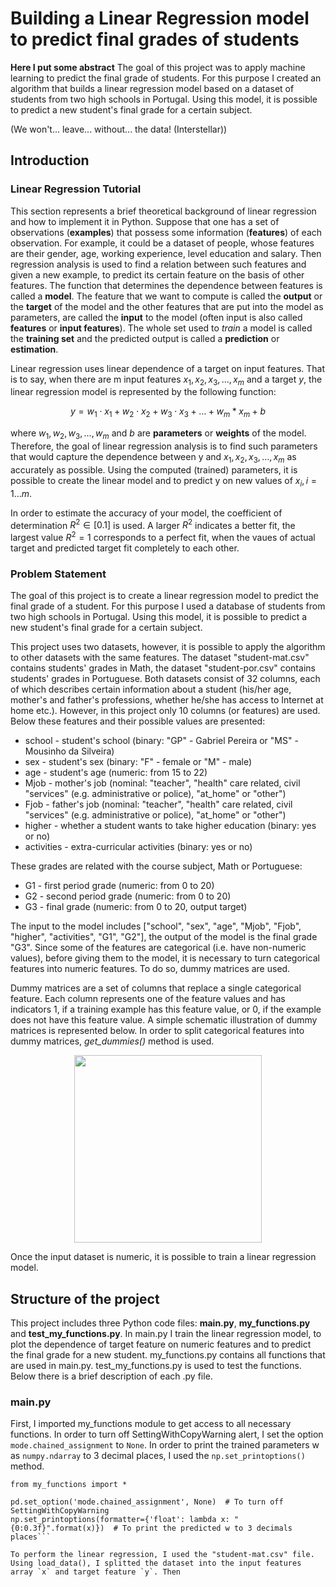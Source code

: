 # Building a Linear Regression model to predict final grades of students

**Here I put some abstract**
The goal of this project was to apply machine learning to predict the final 
grade of students. For this purpose I created an algorithm that builds a linear regression 
model based on a dataset of students from two high schools in Portugal. Using this model, it is 
possible to predict a new student's final grade for a certain subject. 


(We won't... leave... without... the data! (Interstellar))
## Introduction

### Linear Regression Tutorial
This section represents a brief theoretical background of linear regression and how to implement 
it in Python. Suppose that one has a set of observations (**examples**) that possess some 
information (**features**) of each observation. For example, it could be a dataset of people, 
whose features are their gender, age, working experience, level education and salary. Then regression analysis is used to find a relation between such features and given a new example, to predict its certain feature on 
the basis of other features. The function that determines the dependence between features is 
called a **model**. The feature that we want to compute is called the **output** or the 
**target** of the model and the other features that are put into the model as parameters, are 
called the **input** to the model (often input is also called **features** or **input features**). 
The whole set used to *train* a model is called the **training set** and the predicted output is called a 
**prediction** or **estimation**.

Linear regression uses linear dependence of a target on input features. That is to say, when there 
are m input features $x_1, x_2, x_3, \ldots , x_m$ and a target $y$, the linear regression model is represented by the following function:

$$y = w_1 \cdot x_1 + w_2 \cdot x_2 + w_3 \cdot x_3 + \ldots + w_m*x_m + b$$

where ${w_1, w_2, w_3, \ldots , w_m}$ and $b$ are **parameters** or **weights** of the model. Therefore, the goal of linear regression analysis is to find such parameters that would capture the dependence between y and $x_1, x_2, x_3, \ldots , x_m$ as accurately as possible. 
Using the computed (trained) parameters, it is possible to create the linear model and to predict y on new values of $x_i, i = 1 \ldots m$.

In order to estimate the accuracy of your model, the coefficient of determination $R^2 \in [0.1]$ is used. A larger $R^2$ indicates a better fit, the largest value $R^2 = 1$ corresponds to a perfect fit, when the vaues of actual target and predicted target fit completely to each other.  


### Problem Statement

The goal of this project is to create a linear regression model to predict the final grade of a 
student. For this purpose I used a database of students from two high schools in Portugal. Using 
this model, it is possible to predict a new student's final grade for a certain subject. 

This project uses two datasets, however, it is possible to apply the algorithm to other datasets 
with the same features. The dataset "student-mat.csv" contains students' grades in Math, 
the dataset "student-por.csv" contains students' grades in Portuguese. Both datasets consist of 
32 columns, each of which describes certain information about a student (his/her age, mother's 
and father's professions, whether he/she has access to Internet at home etc.). However, in this 
project only 10 columns (or features) are used. Below these features and their possible values 
are presented:

* school - student's school (binary: "GP" - Gabriel Pereira or "MS" - Mousinho da Silveira)
* sex - student's sex (binary: "F" - female or "M" - male)
* age - student's age (numeric: from 15 to 22)
* Mjob - mother's job (nominal: "teacher", "health" care related, civil "services" (e.g. administrative or police), "at_home" or "other")
* Fjob - father's job (nominal: "teacher", "health" care related, civil "services" (e.g. administrative or police), "at_home" or "other")
* higher - whether a student wants to take higher education (binary: yes or no)
* activities - extra-curricular activities (binary: yes or no)

These grades are related with the course subject, Math or Portuguese:
* G1 - first period grade (numeric: from 0 to 20)
* G2 - second period grade (numeric: from 0 to 20)
* G3 - final grade (numeric: from 0 to 20, output target)

The input to the model includes ["school", "sex", "age", "Mjob", "Fjob", "higher", "activities", 
"G1", "G2"], the output of the model is the final grade "G3". Since some of the features are 
categorical (i.e. have non-numeric values), before giving them to the model, it is necessary to 
turn categorical features into numeric features. To do so, dummy matrices are used. 

Dummy matrices are a set of columns that replace a single categorical feature. Each column 
represents one of the feature values and has indicators 1, if a training example has 
this feature value, or 0, if the example does not have this feature value. A simple schematic 
illustration of dummy matrices is represented below. In order to split categorical features into 
dummy matrices, *get_dummies()* method is used.

<p align="center">
  <img src="https://media.geeksforgeeks.org/wp-content/uploads/20201210102727/Screenshot708.jpg" width="300" height="300">
</p>


Once the input dataset is numeric, it is possible to train a linear regression model. 



## Structure of the project

This project includes three Python code files: **main.py**, **my_functions.py** and **test_my_functions.py**. In main.py I train the linear regression model, to plot the dependence of target feature on numeric features and to predict the final grade for a new student. my_functions.py contains all functions that are used in main.py. test_my_functions.py is used to test the functions. Below there is a brief description of each .py file.

### main.py
First, I imported my_functions module to get access to all necessary functions. In order to turn off SettingWithCopyWarning alert, I set the option `mode.chained_assignment` to `None`. In order to print the trained parameters w as `numpy.ndarray` to 3 decimal places, I used the `np.set_printoptions()` method.

```
from my_functions import *

pd.set_option('mode.chained_assignment', None)  # To turn off SettingWithCopyWarning
np.set_printoptions(formatter={'float': lambda x: "{0:0.3f}".format(x)})  # To print the predicted w to 3 decimals places```

To perform the linear regression, I used the "student-mat.csv" file. Using load_data(), I splitted the dataset into the input features array `x` and target feature `y`. Then 
